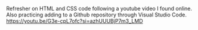 Refresher on HTML and CSS code following a youtube video I found online.
Also practicing adding to a Github repository through Visual Studio Code.
https://youtu.be/G3e-cpL7ofc?si=azhUUUBjP7m3_LMD
